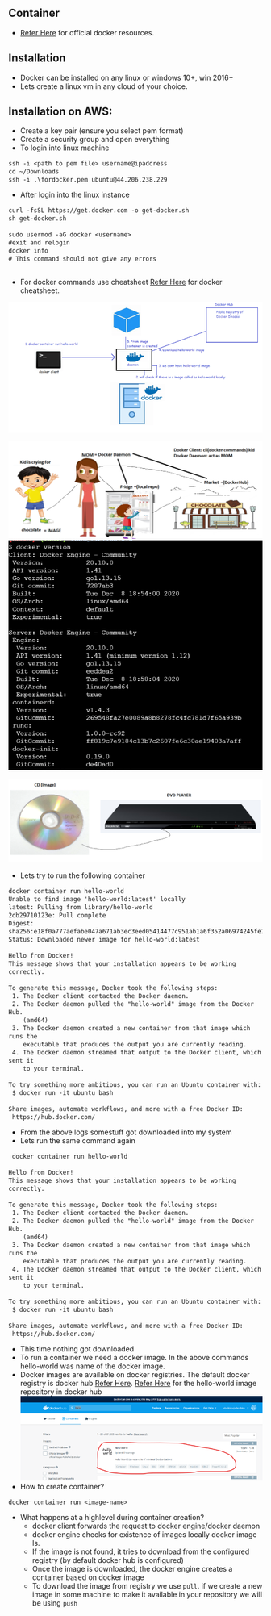 ## Container

* [Refer Here](https://www.docker.com/resources/what-container/) for official docker resources.
## Installation
* Docker can be installed on any linux or windows 10+, win 2016+
* Lets create a linux vm in any cloud of your choice.

## Installation on AWS:
* Create a key pair (ensure you select pem format)
* Create a security group and open everything
* To login into linux machine

```
ssh -i <path to pem file> username@ipaddress
cd ~/Downloads
ssh -i .\fordocker.pem ubuntu@44.206.238.229
```
* After login into the linux instance

```
curl -fsSL https://get.docker.com -o get-docker.sh
sh get-docker.sh

sudo usermod -aG docker <username>
#exit and relogin
docker info
# This command should not give any errors


```
* For docker commands use cheatsheet [Refer Here](https://docs.docker.com/get-started/docker_cheatsheet.pdf) for docker cheatsheet.

![Preview](./Images/dockerworkflow.png)


![Preview](./Images/docker-workflow.png)
![Preview](./Images/docker-version.png)

![Preview](./Images/docker-image.png)
* Lets try to run the following container

```
docker container run hello-world
Unable to find image 'hello-world:latest' locally
latest: Pulling from library/hello-world
2db29710123e: Pull complete
Digest: sha256:e18f0a777aefabe047a671ab3ec3eed05414477c951ab1a6f352a06974245fe7
Status: Downloaded newer image for hello-world:latest

Hello from Docker!
This message shows that your installation appears to be working correctly.

To generate this message, Docker took the following steps:
 1. The Docker client contacted the Docker daemon.
 2. The Docker daemon pulled the "hello-world" image from the Docker Hub.
    (amd64)
 3. The Docker daemon created a new container from that image which runs the
    executable that produces the output you are currently reading.
 4. The Docker daemon streamed that output to the Docker client, which sent it
    to your terminal.

To try something more ambitious, you can run an Ubuntu container with:
 $ docker run -it ubuntu bash

Share images, automate workflows, and more with a free Docker ID:
 https://hub.docker.com/
```
* From the above logs somestuff got downloaded into my system
* Lets run the same command again

```
 docker container run hello-world

Hello from Docker!
This message shows that your installation appears to be working correctly.

To generate this message, Docker took the following steps:
 1. The Docker client contacted the Docker daemon.
 2. The Docker daemon pulled the "hello-world" image from the Docker Hub.
    (amd64)
 3. The Docker daemon created a new container from that image which runs the
    executable that produces the output you are currently reading.
 4. The Docker daemon streamed that output to the Docker client, which sent it
    to your terminal.

To try something more ambitious, you can run an Ubuntu container with:
 $ docker run -it ubuntu bash

Share images, automate workflows, and more with a free Docker ID:
 https://hub.docker.com/

 ```
* This time nothing got downloaded
* To run a container we need a docker image. In the above commands hello-world was name of the docker image.
* Docker images are available on docker registries. The default docker registry is docker hub [Refer Here](https://hub.docker.com/). [Refer Here](https://hub.docker.com/_/hello-world) for the hello-world image repository in docker hub
![Preview](./Images/hello-world-image-hub.png)
* How to create container?

```
docker container run <image-name>
```
* What happens at a highlevel during container creation?
    * docker client forwards the request to docker engine/docker daemon
    * docker engine checks for existence of images locally docker image ls.
    * If the image is not found, it tries to download from the configured registry (by default docker hub is configured)
    * Once the image is downloaded, the docker engine creates a container based on docker image
    * To download the image from registry we use ```pull```. if we create a new image in some machine to make it available in your repository we will be using ```push```